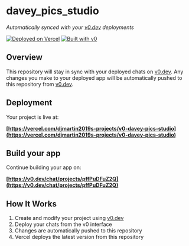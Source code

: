 # davey_pics_studio

*Automatically synced with your [v0.dev](https://v0.dev) deployments*

[![Deployed on Vercel](https://img.shields.io/badge/Deployed%20on-Vercel-black?style=for-the-badge&logo=vercel)](https://vercel.com/djmartin2019s-projects/v0-davey-pics-studio)
[![Built with v0](https://img.shields.io/badge/Built%20with-v0.dev-black?style=for-the-badge)](https://v0.dev/chat/projects/pffPuDFuZ2Q)

## Overview

This repository will stay in sync with your deployed chats on [v0.dev](https://v0.dev).
Any changes you make to your deployed app will be automatically pushed to this repository from [v0.dev](https://v0.dev).

## Deployment

Your project is live at:

**[https://vercel.com/djmartin2019s-projects/v0-davey-pics-studio](https://vercel.com/djmartin2019s-projects/v0-davey-pics-studio)**

## Build your app

Continue building your app on:

**[https://v0.dev/chat/projects/pffPuDFuZ2Q](https://v0.dev/chat/projects/pffPuDFuZ2Q)**

## How It Works

1. Create and modify your project using [v0.dev](https://v0.dev)
2. Deploy your chats from the v0 interface
3. Changes are automatically pushed to this repository
4. Vercel deploys the latest version from this repository